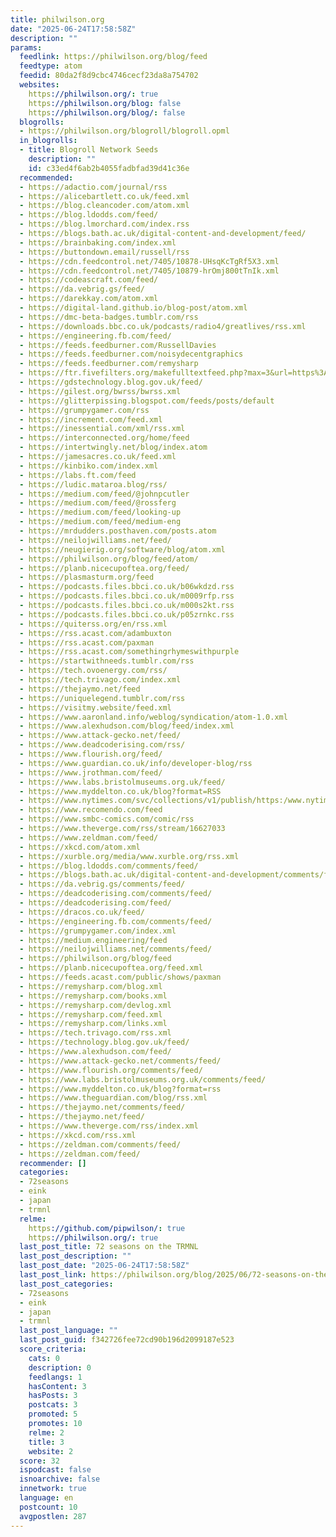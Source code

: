 ```yaml
---
title: philwilson.org
date: "2025-06-24T17:58:58Z"
description: ""
params:
  feedlink: https://philwilson.org/blog/feed
  feedtype: atom
  feedid: 80da2f8d9cbc4746cecf23da8a754702
  websites:
    https://philwilson.org/: true
    https://philwilson.org/blog: false
    https://philwilson.org/blog/: false
  blogrolls:
  - https://philwilson.org/blogroll/blogroll.opml
  in_blogrolls:
  - title: Blogroll Network Seeds
    description: ""
    id: c33ed4f6ab2b4055fadbfad39d41c36e
  recommended:
  - https://adactio.com/journal/rss
  - https://alicebartlett.co.uk/feed.xml
  - https://blog.cleancoder.com/atom.xml
  - https://blog.ldodds.com/feed/
  - https://blog.lmorchard.com/index.rss
  - https://blogs.bath.ac.uk/digital-content-and-development/feed/
  - https://brainbaking.com/index.xml
  - https://buttondown.email/russell/rss
  - https://cdn.feedcontrol.net/7405/10878-UHsqKcTgRf5X3.xml
  - https://cdn.feedcontrol.net/7405/10879-hrOmj800tTnIk.xml
  - https://codeascraft.com/feed/
  - https://da.vebrig.gs/feed/
  - https://darekkay.com/atom.xml
  - https://digital-land.github.io/blog-post/atom.xml
  - https://dmc-beta-badges.tumblr.com/rss
  - https://downloads.bbc.co.uk/podcasts/radio4/greatlives/rss.xml
  - https://engineering.fb.com/feed/
  - https://feeds.feedburner.com/RussellDavies
  - https://feeds.feedburner.com/noisydecentgraphics
  - https://feeds.feedburner.com/remysharp
  - https://ftr.fivefilters.org/makefulltextfeed.php?max=3&url=https%3A//gilest.org/gilest.xml
  - https://gdstechnology.blog.gov.uk/feed/
  - https://gilest.org/bwrss/bwrss.xml
  - https://glitterpissing.blogspot.com/feeds/posts/default
  - https://grumpygamer.com/rss
  - https://increment.com/feed.xml
  - https://inessential.com/xml/rss.xml
  - https://interconnected.org/home/feed
  - https://intertwingly.net/blog/index.atom
  - https://jamesacres.co.uk/feed.xml
  - https://kinbiko.com/index.xml
  - https://labs.ft.com/feed
  - https://ludic.mataroa.blog/rss/
  - https://medium.com/feed/@johnpcutler
  - https://medium.com/feed/@rossferg
  - https://medium.com/feed/looking-up
  - https://medium.com/feed/medium-eng
  - https://mrdudders.posthaven.com/posts.atom
  - https://neilojwilliams.net/feed/
  - https://neugierig.org/software/blog/atom.xml
  - https://philwilson.org/blog/feed/atom/
  - https://planb.nicecupoftea.org/feed/
  - https://plasmasturm.org/feed
  - https://podcasts.files.bbci.co.uk/b06wkdzd.rss
  - https://podcasts.files.bbci.co.uk/m0009rfp.rss
  - https://podcasts.files.bbci.co.uk/m000s2kt.rss
  - https://podcasts.files.bbci.co.uk/p05zrnkc.rss
  - https://quiterss.org/en/rss.xml
  - https://rss.acast.com/adambuxton
  - https://rss.acast.com/paxman
  - https://rss.acast.com/somethingrhymeswithpurple
  - https://startwithneeds.tumblr.com/rss
  - https://tech.ovoenergy.com/rss/
  - https://tech.trivago.com/index.xml
  - https://thejaymo.net/feed
  - https://uniquelegend.tumblr.com/rss
  - https://visitmy.website/feed.xml
  - https://www.aaronland.info/weblog/syndication/atom-1.0.xml
  - https://www.alexhudson.com/blog/feed/index.xml
  - https://www.attack-gecko.net/feed/
  - https://www.deadcoderising.com/rss/
  - https://www.flourish.org/feed/
  - https://www.guardian.co.uk/info/developer-blog/rss
  - https://www.jrothman.com/feed/
  - https://www.labs.bristolmuseums.org.uk/feed/
  - https://www.myddelton.co.uk/blog?format=RSS
  - https://www.nytimes.com/svc/collections/v1/publish/https:/www.nytimes.com/column/bits/rss.xml
  - https://www.recomendo.com/feed
  - https://www.smbc-comics.com/comic/rss
  - https://www.theverge.com/rss/stream/16627033
  - https://www.zeldman.com/feed/
  - https://xkcd.com/atom.xml
  - https://xurble.org/media/www.xurble.org/rss.xml
  - https://blog.ldodds.com/comments/feed/
  - https://blogs.bath.ac.uk/digital-content-and-development/comments/feed/
  - https://da.vebrig.gs/comments/feed/
  - https://deadcoderising.com/comments/feed/
  - https://deadcoderising.com/feed/
  - https://dracos.co.uk/feed/
  - https://engineering.fb.com/comments/feed/
  - https://grumpygamer.com/index.xml
  - https://medium.engineering/feed
  - https://neilojwilliams.net/comments/feed/
  - https://philwilson.org/blog/feed
  - https://planb.nicecupoftea.org/feed.xml
  - https://feeds.acast.com/public/shows/paxman
  - https://remysharp.com/blog.xml
  - https://remysharp.com/books.xml
  - https://remysharp.com/devlog.xml
  - https://remysharp.com/feed.xml
  - https://remysharp.com/links.xml
  - https://tech.trivago.com/rss.xml
  - https://technology.blog.gov.uk/feed/
  - https://www.alexhudson.com/feed/
  - https://www.attack-gecko.net/comments/feed/
  - https://www.flourish.org/comments/feed/
  - https://www.labs.bristolmuseums.org.uk/comments/feed/
  - https://www.myddelton.co.uk/blog?format=rss
  - https://www.theguardian.com/blog/rss.xml
  - https://thejaymo.net/comments/feed/
  - https://thejaymo.net/feed/
  - https://www.theverge.com/rss/index.xml
  - https://xkcd.com/rss.xml
  - https://zeldman.com/comments/feed/
  - https://zeldman.com/feed/
  recommender: []
  categories:
  - 72seasons
  - eink
  - japan
  - trmnl
  relme:
    https://github.com/pipwilson/: true
    https://philwilson.org/: true
  last_post_title: 72 seasons on the TRMNL
  last_post_description: ""
  last_post_date: "2025-06-24T17:58:58Z"
  last_post_link: https://philwilson.org/blog/2025/06/72-seasons-on-the-trmnl/
  last_post_categories:
  - 72seasons
  - eink
  - japan
  - trmnl
  last_post_language: ""
  last_post_guid: f342726fee72cd90b196d2099187e523
  score_criteria:
    cats: 0
    description: 0
    feedlangs: 1
    hasContent: 3
    hasPosts: 3
    postcats: 3
    promoted: 5
    promotes: 10
    relme: 2
    title: 3
    website: 2
  score: 32
  ispodcast: false
  isnoarchive: false
  innetwork: true
  language: en
  postcount: 10
  avgpostlen: 287
---
```

